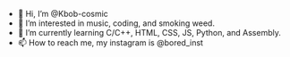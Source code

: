 - 👋 Hi, I’m @Kbob-cosmic
- 👀 I’m interested in music, coding, and smoking weed.
- 🌱 I’m currently learning C/C++, HTML, CSS, JS, Python, and Assembly.
- 📫 How to reach me, my instagram is @bored_inst

